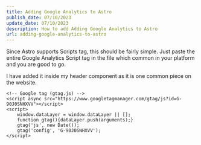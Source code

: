 ```yaml
---
title: Adding Google Analytics to Astro
publish_date: 07/10/2023
update_date: 07/10/2023
description: How to add Adding Google Analytics to Astro
url: adding-google-analytics-to-astro
---
```

Since Astro supports Scripts tag, this should be fairly simple. Just paste the entire Google Analytics Script tag in the file which common in your platform and you are good to go.

I have added it inside my header component as it is one common piece on the website.

```
<!-- Google tag (gtag.js) -->
<script async src="https://www.googletagmanager.com/gtag/js?id=G-90J0SNHXVV"></script>
<script>
    window.dataLayer = window.dataLayer || [];
    function gtag(){dataLayer.push(arguments);}
    gtag('js', new Date());
    gtag('config', 'G-90J0SNHXVV');
</script>
```